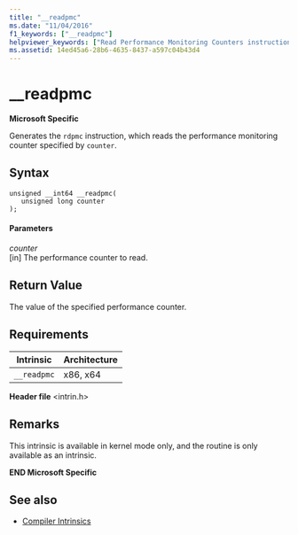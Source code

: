 ```yaml
---
title: "__readpmc"
ms.date: "11/04/2016"
f1_keywords: ["__readpmc"]
helpviewer_keywords: ["Read Performance Monitoring Counters instruction", "__readpmc intrinsic", "rdpmc instruction"]
ms.assetid: 14ed45a6-28b6-4635-8437-a597c04b43d4
---
```

# __readpmc

**Microsoft Specific**

Generates the `rdpmc` instruction, which reads the performance monitoring counter specified by `counter`.

## Syntax

```
unsigned __int64 __readpmc(
   unsigned long counter
);
```

#### Parameters

*counter*<br/>
[in] The performance counter to read.

## Return Value

The value of the specified performance counter.

## Requirements

|Intrinsic|Architecture|
|---------------|------------------|
|`__readpmc`|x86, x64|

**Header file** \<intrin.h>

## Remarks

This intrinsic is available in kernel mode only, and the routine is only available as an intrinsic.

**END Microsoft Specific**

## See also

- [Compiler Intrinsics](../intrinsics/compiler-intrinsics.md)
